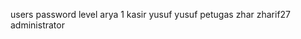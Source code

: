 users       password        level
arya        1               kasir
yusuf       yusuf           petugas
zhar        zharif27        administrator